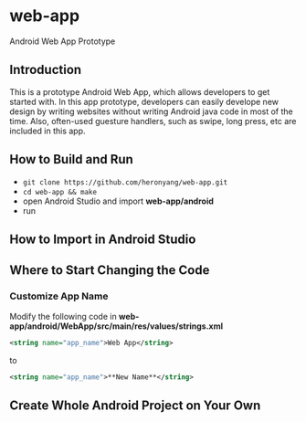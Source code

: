 web-app
=======
Android Web App Prototype

## Introduction
This is a prototype Android Web App, which allows developers to get started with.
In this app prototype, developers can easily develope new design by writing websites without writing Android java code in most of the time. Also, often-used guesture handlers, such as swipe, long press, etc are included in this app.

## How to Build and Run

* `git clone https://github.com/heronyang/web-app.git`
* `cd web-app && make`
* open Android Studio and import **web-app/android**
* run

## How to Import in Android Studio

## Where to Start Changing the Code
### Customize App Name
Modify the following code in **web-app/android/WebApp/src/main/res/values/strings.xml**
```xml
<string name="app_name">Web App</string>
```
to
```xml
<string name="app_name">**New Name**</string>
```

## Create Whole Android Project on Your Own

